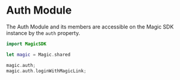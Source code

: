 # Auth Module

The Auth Module and its members are accessible on the Magic SDK instance by the `auth` property.

```swift
import MagicSDK

let magic = Magic.shared

magic.auth;
magic.auth.loginWithMagicLink;
```

